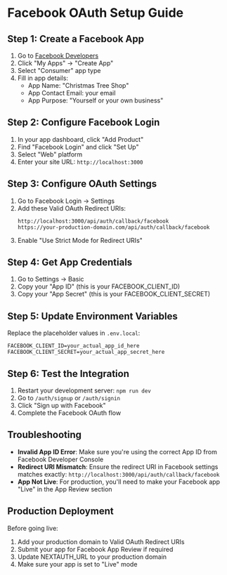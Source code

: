 # Facebook OAuth Setup Guide

## Step 1: Create a Facebook App

1. Go to [Facebook Developers](https://developers.facebook.com/)
2. Click "My Apps" → "Create App"
3. Select "Consumer" app type
4. Fill in app details:
   - App Name: "Christmas Tree Shop"
   - App Contact Email: your email
   - App Purpose: "Yourself or your own business"

## Step 2: Configure Facebook Login

1. In your app dashboard, click "Add Product"
2. Find "Facebook Login" and click "Set Up"
3. Select "Web" platform
4. Enter your site URL: `http://localhost:3000`

## Step 3: Configure OAuth Settings

1. Go to Facebook Login → Settings
2. Add these Valid OAuth Redirect URIs:
   ```
   http://localhost:3000/api/auth/callback/facebook
   https://your-production-domain.com/api/auth/callback/facebook
   ```
3. Enable "Use Strict Mode for Redirect URIs"

## Step 4: Get App Credentials

1. Go to Settings → Basic
2. Copy your "App ID" (this is your FACEBOOK_CLIENT_ID)
3. Copy your "App Secret" (this is your FACEBOOK_CLIENT_SECRET)

## Step 5: Update Environment Variables

Replace the placeholder values in `.env.local`:

```env
FACEBOOK_CLIENT_ID=your_actual_app_id_here
FACEBOOK_CLIENT_SECRET=your_actual_app_secret_here
```

## Step 6: Test the Integration

1. Restart your development server: `npm run dev`
2. Go to `/auth/signup` or `/auth/signin`
3. Click "Sign up with Facebook"
4. Complete the Facebook OAuth flow

## Troubleshooting

- **Invalid App ID Error**: Make sure you're using the correct App ID from Facebook Developer Console
- **Redirect URI Mismatch**: Ensure the redirect URI in Facebook settings matches exactly: `http://localhost:3000/api/auth/callback/facebook`
- **App Not Live**: For production, you'll need to make your Facebook app "Live" in the App Review section

## Production Deployment

Before going live:
1. Add your production domain to Valid OAuth Redirect URIs
2. Submit your app for Facebook App Review if required
3. Update NEXTAUTH_URL to your production domain
4. Make sure your app is set to "Live" mode
